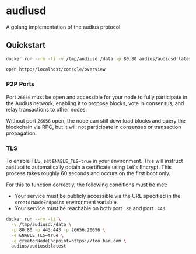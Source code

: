 # audiusd

A golang implementation of the audius protocol.

## Quickstart

```bash
docker run --rm -ti -v /tmp/audiusd:/data -p 80:80 audius/audiusd:latest

open http://localhost/console/overview
```

### P2P Ports

Port `26656` must be open and accessible for your node to fully participate in the Audius network, enabling it to propose blocks, vote in consensus, and relay transactions to other nodes.

Without port `26656` open, the node can still download blocks and query the blockchain via RPC, but it will not participate in consensus or transaction propagation.

### TLS

To enable TLS, set `ENABLE_TLS=true` in your environment. This will instruct `audiusd` to automatically obtain a certificate using Let's Encrypt. This process takes roughly 60 seconds and occurs on the first boot only.

For this to function correctly, the following conditions must be met:
- Your service must be publicly accessible via the URL specified in the `creatorNodeEndpoint` environment variable.
- Your service must be reachable on both port `:80` and port `:443`

```bash
docker run --rm -ti \
  -v /tmp/audiusd:/data \
  -p 80:80 -p 443:443 -p 26656:26656 \
  -e ENABLE_TLS=true \
  -e creatorNodeEndpoint=https://foo.bar.com \
  audius/audiusd:latest
```
